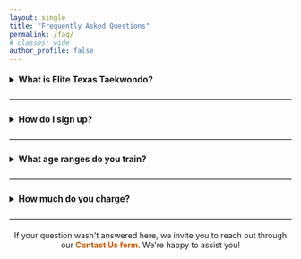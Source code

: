 ```yaml
---
layout: single
title: "Frequently Asked Questions"
permalink: /faq/
# classes: wide
author_profile: false
---
```


<details>
  <summary style="font-weight: bold; font-size: 1.1em; cursor: pointer; padding: 5px 0;">What is Elite Texas Taekwondo?</summary>
  
  <p style="margin-top: 10px;">Elite Texas Taekwondo is a nonprofit martial arts organization dedicated to training and developing athletes in Taekwondo, with a focus on Olympic-style sparring and competition.</p>
</details>

<hr style="margin: 20px 0; border: none; border-top: 1px solid #ccc;">

<details>
  <summary style="font-weight: bold; font-size: 1.1em; cursor: pointer; padding: 5px 0;">How do I sign up?</summary>
  
  <p style="margin-top: 10px;">You can sign up by visiting our website, clicking "Join" at the top navigation bar, and completing the registration form. Once registered, you'll receive an email with further instructions.</p>
</details>

<hr style="margin: 20px 0; border: none; border-top: 1px solid #ccc;">

<details>
  <summary style="font-weight: bold; font-size: 1.1em; cursor: pointer; padding: 5px 0;">What age ranges do you train?</summary>
  
  <p style="margin-top: 10px;">At Elite Texas Taekwondo, we train individuals ranging from ages 5 to 100. Martial arts offer a transformative experience that benefits people across nearly all stages of life. For young children, ages 5 and up, martial arts help develop foundational motor skills, discipline, and respect, all in a structured and supportive environment. As they grow, these young practitioners learn to set and achieve goals, fostering self-confidence and a strong sense of accomplishment.</p>

  <p>For adults and older individuals, martial arts can offer an incredible means of staying physically fit, mentally sharp, and socially engaged. Training promotes flexibility, cardiovascular health, and muscle strength while also providing stress relief and a sense of community. We believe that martial arts can be a lifelong journey, continually offering new challenges and opportunities for growth.</p>

  <p>While we recognize the profound impact martial arts can have on people of all ages, we generally start training children at age 5. This is because younger children often do not yet possess the attention span or cognitive maturity to fully engage with structured martial arts training. Our goal is to ensure that every student has a positive, enriching experience tailored to their developmental stage, laying a strong foundation for future learning and success.</p>
</details>

<hr style="margin: 20px 0; border: none; border-top: 1px solid #ccc;">

<details>
  <summary style="font-weight: bold; font-size: 1.1em; cursor: pointer; padding: 5px 0;">How much do you charge?</summary>
  
  <p style="margin-top: 10px;">Please see our pricing page for the latest pricing information. We will always be transparent with pricing information.</p>
</details>

<hr style="margin: 20px 0; border: none; border-top: 1px solid #ccc;">

<p style="text-align: center; font-size: 1em; margin-top: 20px;">If your question wasn't answered here, we invite you to reach out through our <a href="https://elitetexastaekwondo.com/contact-us/" style="color: #CC5500; text-decoration: none; font-weight: bold;">Contact Us form</a>. We're happy to assist you!</p>